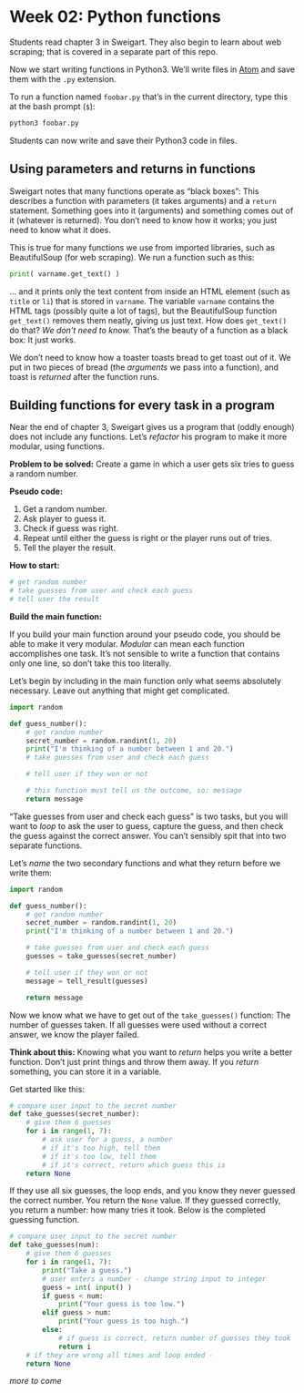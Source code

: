 # Week 02: Python functions

Students read chapter 3 in Sweigart. They also begin to learn about web scraping; that is covered in a separate part of this repo.

Now we start writing functions in Python3. We’ll write files in [Atom](https://atom.io/) and save them with the `.py` extension.

To run a function named `foobar.py` that’s in the current directory, type this at the bash prompt (`$`):

```bash
python3 foobar.py
```

Students can now write and save their Python3 code in files.

## Using parameters and returns in functions

Sweigart notes that many functions operate as “black boxes”: This describes a function with parameters (it takes arguments) and a `return` statement. Something goes into it (arguments) and something comes out of it (whatever is returned). You don’t need to know how it works; you just need to know what it does.

This is true for many functions we use from imported libraries, such as BeautifulSoup (for web scraping). We run a function such as this:

```python
print( varname.get_text() )
```

... and it prints only the text content from inside an HTML element (such as `title` or `li`) that is stored in `varname`. The variable `varname` contains the HTML tags (possibly quite a lot of tags), but the BeautifulSoup function `get_text()` removes them neatly, giving us just text. How does `get_text()` do that? *We don’t need to know.* That’s the beauty of a function as a black box: It just works.

We don’t need to know how a toaster toasts bread to get toast out of it. We put in two pieces of bread (the *arguments* we pass into a function), and toast is *returned* after the function runs.

## Building functions for every task in a program

Near the end of chapter 3, Sweigart gives us a program that (oddly enough) does not include any functions. Let’s *refactor* his program to make it more modular, using functions.

**Problem to be solved:** Create a game in which a user gets six tries to guess a random number.

**Pseudo code:**

1. Get a random number.
2. Ask player to guess it.
3. Check if guess was right.
4. Repeat until either the guess is right or the player runs out of tries.
5. Tell the player the result.

**How to start:**

```python
# get random number
# take guesses from user and check each guess
# tell user the result
```

**Build the main function:**

If you build your main function around your pseudo code, you should be able to make it very modular. *Modular* can mean each function accomplishes one task. It’s not sensible to write a function that contains only one line, so don’t take this too literally.

Let’s begin by including in the main function only what seems absolutely necessary. Leave out anything that might get complicated.

```python
import random

def guess_number():
    # get random number
    secret_number = random.randint(1, 20)
    print("I'm thinking of a number between 1 and 20.")
    # take guesses from user and check each guess

    # tell user if they won or not

    # this function must tell us the outcome, so: message
    return message
```

“Take guesses from user and check each guess” is two tasks, but you will want to *loop* to ask the user to guess, capture the guess, and then check the guess against the correct answer. You can’t sensibly spit that into two separate functions.

Let’s *name* the two secondary functions and what they return before we write them:

```python
import random

def guess_number():
    # get random number
    secret_number = random.randint(1, 20)
    print("I'm thinking of a number between 1 and 20.")

    # take guesses from user and check each guess
    guesses = take_guesses(secret_number)

    # tell user if they won or not
    message = tell_result(guesses)

    return message
```

Now we know what we have to get out of the `take_guesses()` function: The number of guesses taken. If all guesses were used without a correct answer, we know the player failed.

**Think about this:** Knowing what you want to *return* helps you write a better function. Don’t just print things and throw them away. If you *return* something, you can store it in a variable.

Get started like this:

```python
# compare user input to the secret number
def take_guesses(secret_number):
    # give them 6 guesses
    for i in range(1, 7):
        # ask user for a guess, a number
        # if it's too high, tell them
        # if it's too low, tell them
        # if it's correct, return which guess this is
    return None
```

If they use all six guesses, the loop ends, and you know they never guessed the correct number. You return the `None` value. If they guessed correctly, you return a number: how many tries it took.  Below is the completed guessing function.

```python
# compare user input to the secret number
def take_guesses(num):
    # give them 6 guesses
    for i in range(1, 7):
        print("Take a guess.")
        # user enters a number - change string input to integer 
        guess = int( input() )
        if guess < num:
            print("Your guess is too low.")
        elif guess > num:
            print("Your guess is too high.")
        else:
            # if guess is correct, return number of guesses they took
            return i
    # if they are wrong all times and loop ended -
    return None
```


*more to come*
